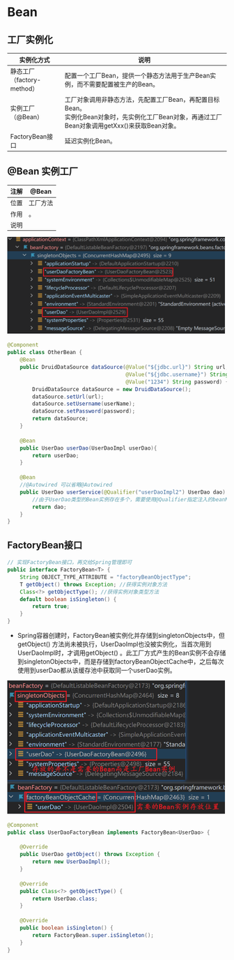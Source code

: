 # Bean

## 工厂实例化

| 实例化方式                       | 说明                                                         |
| -------------------------------- | ------------------------------------------------------------ |
| 静态工厂<br />（factory-method） | 配置一个工厂Bean，提供一个静态方法用于生产Bean实例，而不需要配置被生产的Bean。 |
| 实例工厂<br />（@Bean）          | 工厂对象调用非静态方法，先配置工厂Bean，再配置目标Bean。<br />实例化Bean对象时，先实例化工厂Bean对象，再通过工厂Bean对象调用getXxx()来获取Bean对象。 |
| FactoryBean接口                  | 延迟实例化Bean。                                             |

## @Bean 实例工厂

| 注解 | @Bean    |
| ---- | -------- |
| 位置 | 工厂方法 |
| 作用 | 。       |
| 说明 |          |

<img src="../../pictures/Snipaste_2023-04-02_21-36-25.png" width="500"/> 

```java
@Component
public class OtherBean {
    @Bean
    public DruidDataSource dataSource(@Value("${jdbc.url}") String url,
                                      @Value("${jdbc.username}") String userName,
                                      @Value("1234") String password) {
        DruidDataSource dataSource = new DruidDataSource();
        dataSource.setUrl(url);
        dataSource.setUsername(userName);
        dataSource.setPassword(password);
        return dataSource;
    }

    @Bean
    public UserDao userDao(UserDaoImpl userDao){
        return userDao;
    }

    @Bean
    //@Autowired 可以省略@Autowired 
    public UserDao userService(@Qualifier("userDaoImpl2") UserDao dao) {
        //由于UserDao类型的Bean实例存在多个，需要使用@Qualifier指定注入的beanName
        return dao;
    }
}
```

## FactoryBean接口

```java
// 实现FactoryBean接口，再交给Spring管理即可
public interface FactoryBean<T> {
    String OBJECT_TYPE_ATTRIBUTE = "factoryBeanObjectType";
    T getObject() throws Exception; //获得实例对象方法
    Class<?> getObjectType(); //获得实例对象类型方法
    default boolean isSingleton() {
        return true;
    }
}
```

- Spring容器创建时，FactoryBean被实例化并存储到singletonObjects中，但getObject() 方法尚未被执行，UserDaoImpl也没被实例化，当首次用到UserDaoImpl时，才调用getObject() 。此工厂方式产生的Bean实例不会存储到singletonObjects中，而是存储到factoryBeanObjectCache中，之后每次使用到userDao都从该缓存池中获取同一个userDao实例。

<img src="../../pictures/Snipaste_2023-04-02_21-55-12.png" width="500"/>   

```java
@Component
public class UserDaoFactoryBean implements FactoryBean<UserDao> {

    @Override
    public UserDao getObject() throws Exception {
        return new UserDaoImpl();
    }

    @Override
    public Class<?> getObjectType() {
        return UserDao.class;
    }

    @Override
    public boolean isSingleton() {
        return FactoryBean.super.isSingleton();
    }
}
```


